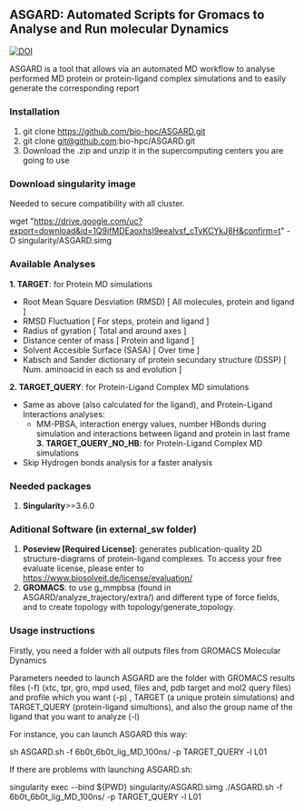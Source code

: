 ## ASGARD: Automated Scripts for Gromacs to Analyse and Run molecular Dynamics
[![DOI](https://zenodo.org/badge/doi/10.26434/chemrxiv-2023-3m9mk.svg?style=svg)]([https://doi.org/10.1101/2023.07.01.546945](https://chemrxiv.org/engage/chemrxiv/article-details/6396f3ea0a8127664bde68a7))

ASGARD is a tool that allows via an automated MD workflow to analyse performed MD protein or protein-ligand complex simulations and to easily generate the corresponding report 

### Installation
  1. git clone https://github.com/bio-hpc/ASGARD.git
  2. git clone git@github.com:bio-hpc/ASGARD.git
  3. Download the .zip and unzip it in the supercomputing centers you are going to use

### Download singularity image 
Needed to secure compatibility with all cluster.

wget "https://drive.google.com/uc?export=download&id=1Q9ifMDEaoxhsI9eealvsf_cTvKCYkJ8H&confirm=t" -O singularity/ASGARD.simg

### Available Analyses

**1. TARGET**: for Protein MD simulations
  - Root Mean Square Desviation (RMSD)  [ All molecules, protein and ligand ] <br />
  - RMSD Fluctuation  [ For steps, protein and ligand ] <br />
  - Radius of gyration  [ Total and around axes ] <br />
  - Distance center of mass  [ Protein and ligand ] <br />
  - Solvent Accesible Surface (SASA)  [ Over time ] <br /> 
  - Kabsch and Sander dictionary of protein secundary structure (DSSP)  [ Num. aminoacid in each ss and evolution ] <br />

**2. TARGET_QUERY**: for Protein-Ligand Complex MD simulations
  - Same as above (also calculated for the ligand), and Protein-Ligand Interactions analyses: <br />
     - MM-PBSA, interaction energy values, number HBonds during simulation and interactions between ligand and protein in last frame  <br />
**3. TARGET_QUERY_NO_HB**: for Protein-Ligand Complex MD simulations
  - Skip Hydrogen bonds analysis for a faster analysis

### Needed packages
1. **Singularity**>=3.6.0
### Aditional Software (in external_sw folder)
1. **Poseview [Required License]**:  generates publication-quality 2D structure-diagrams of protein-ligand complexes. To access your free evaluate license, please enter to https://www.biosolveit.de/license/evaluation/ 
2. **GROMACS**: to use g_mmpbsa (found in ASGARD/analyze_trajectory/extra/) and different type of force fields, and to create topology with topology/generate_topology.
   
### Usage instructions

Firstly, you need a folder with all outputs files from GROMACS Molecular Dynamics 

Parameters needed to launch ASGARD are the folder with GROMACS results files (-f) (xtc, tpr, gro, mpd used, files and, pdb target and mol2 query files) and profile which you want (-p) , TARGET (a unique protein simulations) and TARGET_QUERY (protein-ligand simultions), and also the group name of the ligand that you want to analyze (-l)

For instance, you can launch ASGARD this way:

sh ASGARD.sh -f 6b0t_6b0t_lig_MD_100ns/ -p TARGET_QUERY -l L01

If there are problems with launching ASGARD.sh:

singularity exec --bind ${PWD} singularity/ASGARD.simg ./ASGARD.sh -f 6b0t_6b0t_lig_MD_100ns/ -p TARGET_QUERY -l L01

